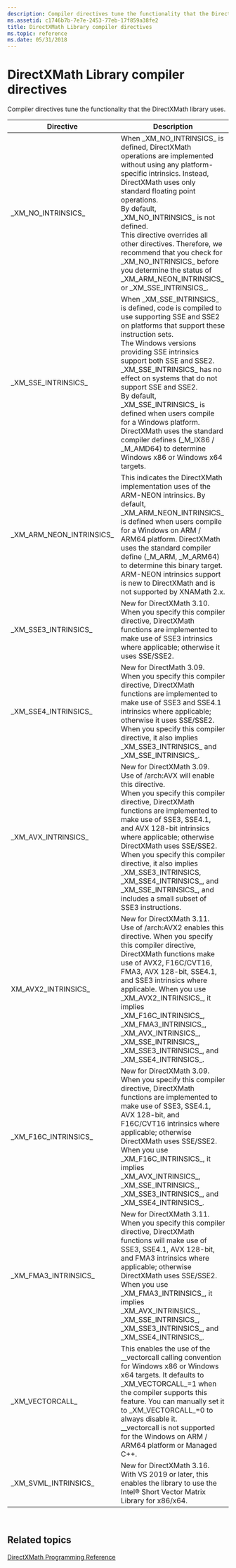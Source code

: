 ```yaml
---
description: Compiler directives tune the functionality that the DirectXMath library uses.
ms.assetid: c1746b7b-7e7e-2453-77eb-17f859a38fe2
title: DirectXMath Library compiler directives
ms.topic: reference
ms.date: 05/31/2018
---
```


# DirectXMath Library compiler directives

Compiler directives tune the functionality that the DirectXMath library uses.



| Directive                     | Description                                                                                                                                                                                                                                                                                                                                                                                                                                                                                                                                                                      |
|-------------------------------|----------------------------------------------------------------------------------------------------------------------------------------------------------------------------------------------------------------------------------------------------------------------------------------------------------------------------------------------------------------------------------------------------------------------------------------------------------------------------------------------------------------------------------------------------------------------------------|
| \_XM\_NO\_INTRINSICS\_        | When \_XM\_NO\_INTRINSICS\_ is defined, DirectXMath operations are implemented without using any platform-specific intrinsics. Instead, DirectXMath uses only standard floating point operations.<br/> By default, \_XM\_NO\_INTRINSICS\_ is not defined.<br/> This directive overrides all other directives. Therefore, we recommend that you check for \_XM\_NO\_INTRINSICS\_ before you determine the status of \_XM\_ARM\_NEON\_INTRINSICS\_ or \_XM\_SSE\_INTRINSICS\_.<br/>                                                                              |
| \_XM\_SSE\_INTRINSICS\_       | When \_XM\_SSE\_INTRINSICS\_ is defined, code is compiled to use supporting SSE and SSE2 on platforms that support these instruction sets.<br/> The Windows versions providing SSE intrinsics support both SSE and SSE2.<br/> \_XM\_SSE\_INTRINSICS\_ has no effect on systems that do not support SSE and SSE2.<br/> By default, \_XM\_SSE\_INTRINSICS\_ is defined when users compile for a Windows platform.<br/> DirectXMath uses the standard compiler defines (\_M\_IX86 / \_M\_AMD64) to determine Windows x86 or Windows x64 targets.<br/> |
| \_XM\_ARM\_NEON\_INTRINSICS\_ | This indicates the DirectXMath implementation uses of the ARM-NEON intrinsics. By default, \_XM\_ARM\_NEON\_INTRINSICS\_ is defined when users compile for a Windows on ARM / ARM64 platform. DirectXMath uses the standard compiler define (\_M\_ARM, \_M\_ARM64) to determine this binary target.<br/> ARM-NEON intrinsics support is new to DirectXMath and is not supported by XNAMath 2.x.<br/>                                                                                                                                                                             |
| \_XM\_SSE3\_INTRINSICS\_      | New for DirectXMath 3.10. <br/> When you specify this compiler directive, DirectXMath functions are implemented to make use of SSE3 intrinsics where applicable; otherwise it uses SSE/SSE2.<br/>                                                                                                                                                                                                                                                                                                                                                      |
| \_XM\_SSE4\_INTRINSICS\_      | New for DirectMath 3.09. <br/> When you specify this compiler directive, DirectXMath functions are implemented to make use of SSE3 and SSE4.1 intrinsics where applicable; otherwise it uses SSE/SSE2. When you specify this compiler directive, it also implies \_XM\_SSE3\_INTRINSICS\_ and \_XM\_SSE\_INTRINSICS\_.<br/>                                                                                                                                                                                                                                |
| \_XM\_AVX\_INTRINSICS\_       | New for DirectXMath 3.09. <br/> Use of /arch:AVX will enable this directive. <br/> When you specify this compiler directive, DirectXMath functions are implemented to make use of SSE3, SSE4.1, and AVX 128-bit intrinsics where applicable; otherwise DirectXMath uses SSE/SSE2. When you specify this compiler directive, it also implies \_XM\_SSE3\_INTRINSICS, \_XM\_SSE4\_INTRINSICS\_, and \_XM\_SSE\_INTRINSICS\_, and includes a small subset of SSE3 instructions. <br/>                                                                    |
| XM\_AVX2\_INTRINSICS\_        | New for DirectXMath 3.11. <br/> Use of /arch:AVX2 enables this directive. When you specify this compiler directive, DirectXMath functions make use of AVX2, F16C/CVT16, FMA3, AVX 128-bit, SSE4.1, and SSE3 intrinsics where applicable. When you use \_XM\_AVX2\_INTRINSICS\_, it implies \_XM\_F16C\_INTRINSICS\_, \_XM\_FMA3\_INTRINSICS\_, \_XM\_AVX\_INTRINSICS\_, \_XM\_SSE\_INTRINSICS\_, \_XM\_SSE3\_INTRINSICS\_, and \_XM\_SSE4\_INTRINSICS\_.<br/>                                                                                       |
| \_XM\_F16C\_INTRINSICS\_      | New for DirectXMath 3.09. <br/> When you specify this compiler directive, DirectXMath functions are implemented to make use of SSE3, SSE4.1, AVX 128-bit, and F16C/CVT16 intrinsics where applicable; otherwise DirectXMath uses SSE/SSE2. When you use \_XM\_F16C\_INTRINSICS\_, it implies \_XM\_AVX\_INTRINSICS\_, \_XM\_SSE\_INTRINSICS\_, \_XM\_SSE3\_INTRINSICS\_, and \_XM\_SSE4\_INTRINSICS\_.<br/>                                                                                                                                                 |
| \_XM\_FMA3\_INTRINSICS\_      | New for DirectXMath 3.11. <br/> When you specify this compiler directive, DirectXMath functions will make use of SSE3, SSE4.1, AVX 128-bit, and FMA3 intrinsics where applicable; otherwise DirectXMath uses SSE/SSE2. When you use \_XM\_FMA3\_INTRINSICS\_, it implies \_XM\_AVX\_INTRINSICS\_, \_XM\_SSE\_INTRINSICS\_, \_XM\_SSE3\_INTRINSICS\_, and \_XM\_SSE4\_INTRINSICS\_. <br/>                                                                                                                                                            |
| \_XM\_VECTORCALL\_            | This enables the use of the \_\_vectorcall calling convention for Windows x86 or Windows x64 targets. It defaults to \_XM\_VECTORCALL\_=1 when the compiler supports this feature. You can manually set it to \_XM\_VECTORCALL\_=0 to always disable it. <br/> \_\_vectorcall is not supported for the Windows on ARM / ARM64 platform or Managed C++. <br/>                                                                                                                                                                                                                 |
| \_XM\_SVML\_INTRINSICS\_     | New for DirectXMath 3.16. <br/> With VS 2019 or later, this enables the library to use the Intel&reg; Short Vector Matrix Library for x86/x64. <br/>                                                                                                                                                                                                                 |



 

## Related topics

<dl> <dt>

[DirectXMath Programming Reference](ovw-xnamath-reference.md)
</dt> </dl>

 

 

